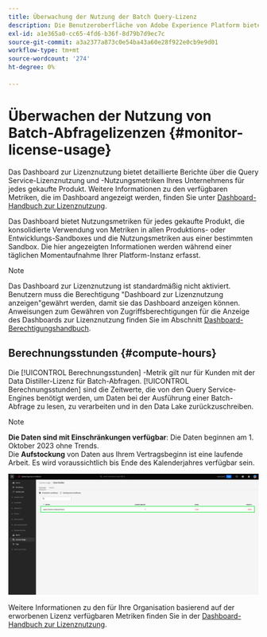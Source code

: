 ```yaml
---
title: Überwachung der Nutzung der Batch Query-Lizenz
description: Die Benutzeroberfläche von Adobe Experience Platform bietet ein Dashboard, über das Sie wichtige Informationen zur Verwendung der Data Distiller-Lizenz durch Ihr Unternehmen anzeigen können.
exl-id: a1e365a0-cc65-4fd6-b36f-8d79b7d9ec7c
source-git-commit: a3a2377a873c0e54ba43a60e28f922e0cb9e9d01
workflow-type: tm+mt
source-wordcount: '274'
ht-degree: 0%

---
```


# Überwachen der Nutzung von Batch-Abfragelizenzen {#monitor-license-usage}

Das Dashboard zur Lizenznutzung bietet detaillierte Berichte über die Query Service-Lizenznutzung und -Nutzungsmetriken Ihres Unternehmens für jedes gekaufte Produkt. Weitere Informationen zu den verfügbaren Metriken, die im Dashboard angezeigt werden, finden Sie unter [Dashboard-Handbuch zur Lizenznutzung](../../dashboards/guides/license-usage.md#available-metrics).

Das Dashboard bietet Nutzungsmetriken für jedes gekaufte Produkt, die konsolidierte Verwendung von Metriken in allen Produktions- oder Entwicklungs-Sandboxes und die Nutzungsmetriken aus einer bestimmten Sandbox. Die hier angezeigten Informationen werden während einer täglichen Momentaufnahme Ihrer Platform-Instanz erfasst.

>[!NOTE]
>
>Das Dashboard zur Lizenznutzung ist standardmäßig nicht aktiviert. Benutzern muss die Berechtigung &quot;Dashboard zur Lizenznutzung anzeigen&quot;gewährt werden, damit sie das Dashboard anzeigen können. Anweisungen zum Gewähren von Zugriffsberechtigungen für die Anzeige des Dashboards zur Lizenznutzung finden Sie im Abschnitt [Dashboard-Berechtigungshandbuch](../../dashboards/permissions.md).

## Berechnungsstunden {#compute-hours}

Die [!UICONTROL Berechnungsstunden] -Metrik gilt nur für Kunden mit der Data Distiller-Lizenz für Batch-Abfragen. [!UICONTROL Berechnungsstunden] sind die Zeitwerte, die von den Query Service-Engines benötigt werden, um Daten bei der Ausführung einer Batch-Abfrage zu lesen, zu verarbeiten und in den Data Lake zurückzuschreiben.

>[!NOTE]
>
>**Die Daten sind mit Einschränkungen verfügbar**: Die Daten beginnen am 1. Oktober 2023 ohne Trends.<br>Die **Aufstockung** von Daten aus Ihrem Vertragsbeginn ist eine laufende Arbeit. Es wird voraussichtlich bis Ende des Kalenderjahres verfügbar sein.

![Das Dashboard zur Lizenznutzung mit hervorgehobener Metrik für Berechnungsstunden.](../images/data-distiller/compute-hours.png)

Weitere Informationen zu den für Ihre Organisation basierend auf der erworbenen Lizenz verfügbaren Metriken finden Sie in der [Dashboard-Handbuch zur Lizenznutzung](../../dashboards/guides/license-usage.md).
